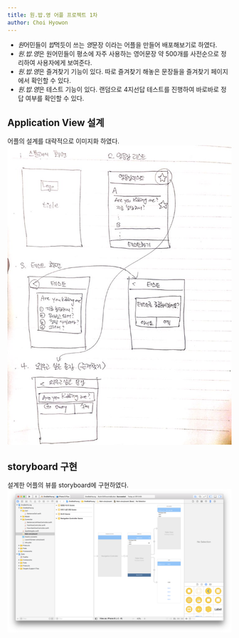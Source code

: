 ```yaml
---
title: 원.밥.영 어플 프로젝트 1차 
author: Choi Hyowon
---
```

* *원*어민들이 *밥*먹듯이 쓰는 *영*문장 이라는
어플을 만들어 배포해보기로 하였다.
 * *원.밥.영*은 원어민들이 평소에 자주 사용하는 영어문장 약 500개를 사전순으로 정리하여 사용자에게 보여준다.
 * *원.밥.영*은 즐겨찾기 기능이 있다. 따로 즐겨찾기 해놓은 문장들을 즐겨찾기 페이지에서 확인할 수 있다.
 * *원.밥.영*은 테스트 기능이 있다.  랜덤으로 4지선답 테스트를 진행하여 바로바로 정답 여부를 확인할 수 있다.

## Application View 설계
어플의 설계를 대략적으로 이미지화 하였다.
![Image](/images/OneBobYoung_architecture.jpeg)

## storyboard 구현
설계한 어플의 뷰를 storyboard에 구현하였다.
![Image](/images/OneBobYoung_storyboard.png)